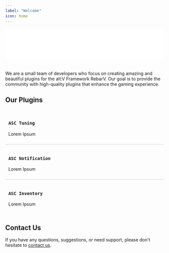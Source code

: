 ```yaml
---
label: "Welcome"
icon: home
---
```


<style>
  h1 {
    display:none;
  }
  li::marker {
    display: none;
  }
  .plugin-list {
    list-style-type: none;
    list-style: none;
    padding: 0;
    margin: 0;
  }
  .plugin-list li {
    list-style-type: none;
    list-style: none;
    padding: 10px;
    border-bottom: 1px solid #ccc;
  }
  .plugin-list li:last-child {
    border-bottom: none;
  }
  .plugin-list li:hover {
    background-color: rgba(255, 255, 255, 0.1);
  }
</style>
<center>
<img src="/static/logo.svg" alt="RebarV Plugins Logo" width="800" height="100" /><br /><br />
</center>
<p>We are a small team of developers who focus on creating amazing and beautiful plugins for the alt:V Framework RebarV. Our goal is to provide the community with high-quality plugins that enhance the gaming experience.</p>

## Our Plugins

<ul class="plugin-list">
  <li>
    <h3><code>ASC Tuning</code></h3>
    <p>Lorem Ipsum</p>
  </li>
  <li>
    <h3><code>ASC Notification</code></h3>
    <p>Lorem Ipsum</p>
  </li>
  <li>
    <h3><code>ASC Inventory</code></h3>
    <p>Lorem Ipsum</p>
  </li>
</ul>

## Contact Us

If you have any questions, suggestions, or need support, please don't hesitate to [contact us](/contact).
